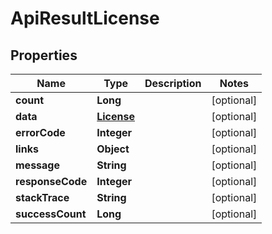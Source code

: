 
# ApiResultLicense

## Properties
Name | Type | Description | Notes
------------ | ------------- | ------------- | -------------
**count** | **Long** |  |  [optional]
**data** | [**License**](License.md) |  |  [optional]
**errorCode** | **Integer** |  |  [optional]
**links** | **Object** |  |  [optional]
**message** | **String** |  |  [optional]
**responseCode** | **Integer** |  |  [optional]
**stackTrace** | **String** |  |  [optional]
**successCount** | **Long** |  |  [optional]



